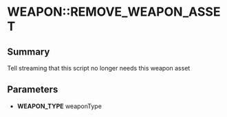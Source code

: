 # WEAPON::REMOVE_WEAPON_ASSET

## Summary
Tell streaming that this script no longer needs this weapon asset

## Parameters
* **WEAPON_TYPE** weaponType